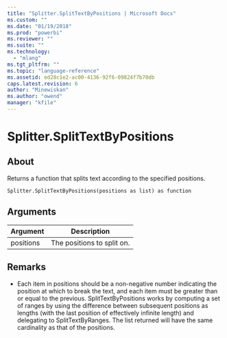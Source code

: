 ```yaml
---
title: "Splitter.SplitTextByPositions | Microsoft Docs"
ms.custom: ""
ms.date: "01/19/2018"
ms.prod: "powerbi"
ms.reviewer: ""
ms.suite: ""
ms.technology: 
  - "mlang"
ms.tgt_pltfrm: ""
ms.topic: "language-reference"
ms.assetid: ed28c1e2-ac00-4136-92f6-09824f7b70db
caps.latest.revision: 6
author: "Minewiskan"
ms.author: "owend"
manager: "kfile"
---
```

# Splitter.SplitTextByPositions

  
## About  
Returns a function that splits text according to the specified positions.  
  
```  
Splitter.SplitTextByPositions(positions as list) as function  
```  
  
## Arguments  
  
|Argument|Description|  
|------------|---------------|  
|positions|The positions to split on.|  
  
## <a name="__toc360789928"></a>Remarks  
  
-   Each item in positions should be a non-negative number indicating the position at which to break the text, and each item must be greater than or equal to the previous.  SplitTextByPositions works by computing a set of ranges by using the difference between subsequent positions as lengths (with the last position of effectively infinite length) and delegating to SplitTextByRanges.  The list returned will have the same cardinality as that of the positions.  
  
